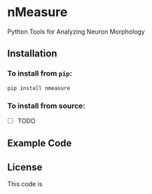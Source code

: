 # nMeasure
Python Tools for Analyzing Neuron Morphology

## Installation

### To install from `pip`:

`pip install nmeasure`

### To install from source:

- [ ] TODO

## Example Code

## License

This code is 

